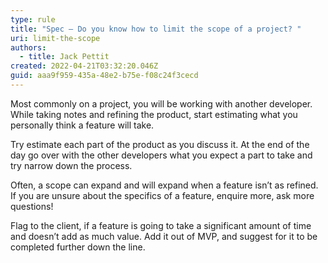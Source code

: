 ```yaml
---
type: rule
title: "Spec – Do you know how to limit the scope of a project? "
uri: limit-the-scope
authors:
  - title: Jack Pettit
created: 2022-04-21T03:32:20.046Z
guid: aaa9f959-435a-48e2-b75e-f08c24f3cecd
---
```



<!--endintro-->

Most commonly on a project, you will be working with another developer. While taking notes and refining the product, start estimating what you personally think a feature will take. 


Try estimate each part of the product as you discuss it. At the end of the day go over with the other developers what you expect a part to take and try narrow down the process. 


Often, a scope can expand and will expand when a feature isn’t as refined. If you are unsure about the specifics of a feature, enquire more, ask more questions!


 Flag to the client, if a feature is going to take a significant amount of time and doesn’t add as much value. Add it out of MVP, and suggest for it to be completed further down the line.